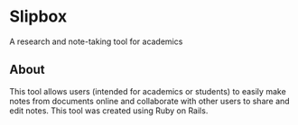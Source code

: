 # Slipbox
A research and note-taking tool for academics


## About

This tool allows users (intended for academics or students) to easily make notes from documents online and collaborate with other users to share and edit notes. This tool was created using Ruby on Rails.
